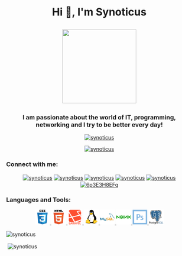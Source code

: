 
<h1 align="center">Hi 👋, I'm Synoticus</h1>
<h2 align="center"><a href="https://synoticus.ro"><img src="https://cdn.discordapp.com/attachments/1031208872809070685/1043899184174071828/Synoticus.png" style="width: 200px; height: 200px;"></a></h2>
<h3 align="center">I am passionate about the world of IT, programming, networking and I try to be better every day!</h3>

<p align="center"> <a href="https://github.com/ryo-ma/github-profile-trophy"><img src="https://github-profile-trophy.vercel.app/?username=synoticus" alt="synoticus" /></a> </p>

<p align="center"> <a href="https://twitter.com/synoticus" target="blank"><img src="https://img.shields.io/twitter/follow/synoticus?logo=twitter&style=for-the-badge" alt="synoticus" /></a> </p>

<h3 align="left">Connect with me:</h3>
<p align="center">
<a href="https://dev.to/synoticus" target="blank"><img align="center" src="https://raw.githubusercontent.com/rahuldkjain/github-profile-readme-generator/master/src/images/icons/Social/devto.svg" alt="synoticus" height="30" width="40" /></a>
<a href="https://twitter.com/synoticus" target="blank"><img align="center" src="https://raw.githubusercontent.com/rahuldkjain/github-profile-readme-generator/master/src/images/icons/Social/twitter.svg" alt="synoticus" height="30" width="40" /></a>
<a href="https://stackoverflow.com/users/19175480/synoticus" target="blank"><img align="center" src="https://raw.githubusercontent.com/rahuldkjain/github-profile-readme-generator/master/src/images/icons/Social/stack-overflow.svg" alt="synoticus" height="30" width="40" /></a>
<a href="https://instagram.com/synoticus" target="blank"><img align="center" src="https://raw.githubusercontent.com/rahuldkjain/github-profile-readme-generator/master/src/images/icons/Social/instagram.svg" alt="synoticus" height="30" width="40" /></a>
<a href="https://www.youtube.com/@synoticus" target="blank"><img align="center" src="https://raw.githubusercontent.com/rahuldkjain/github-profile-readme-generator/master/src/images/icons/Social/youtube.svg" alt="synoticus" height="30" width="40" /></a>
<a href="https://discord.gg/6p3E3H8EFq" target="blank"><img align="center" src="https://raw.githubusercontent.com/rahuldkjain/github-profile-readme-generator/master/src/images/icons/Social/discord.svg" alt="6p3E3H8EFq" height="30" width="40" /></a>
</p>

<h3 align="left">Languages and Tools:</h3>
<p align="center"> <a href="https://www.w3schools.com/css/" target="_blank" rel="noreferrer"> <img src="https://raw.githubusercontent.com/devicons/devicon/master/icons/css3/css3-original-wordmark.svg" alt="css3" width="40" height="40"/> </a> <a href="https://www.w3.org/html/" target="_blank" rel="noreferrer"> <img src="https://raw.githubusercontent.com/devicons/devicon/master/icons/html5/html5-original-wordmark.svg" alt="html5" width="40" height="40"/> </a> <a href="https://laravel.com/" target="_blank" rel="noreferrer"> <img src="https://raw.githubusercontent.com/devicons/devicon/master/icons/laravel/laravel-plain-wordmark.svg" alt="laravel" width="40" height="40"/> </a> <a href="https://www.linux.org/" target="_blank" rel="noreferrer"> <img src="https://raw.githubusercontent.com/devicons/devicon/master/icons/linux/linux-original.svg" alt="linux" width="40" height="40"/> </a> <a href="https://www.mysql.com/" target="_blank" rel="noreferrer"> <img src="https://raw.githubusercontent.com/devicons/devicon/master/icons/mysql/mysql-original-wordmark.svg" alt="mysql" width="40" height="40"/> </a> <a href="https://www.nginx.com" target="_blank" rel="noreferrer"> <img src="https://raw.githubusercontent.com/devicons/devicon/master/icons/nginx/nginx-original.svg" alt="nginx" width="40" height="40"/> </a> <a href="https://www.photoshop.com/en" target="_blank" rel="noreferrer"> <img src="https://raw.githubusercontent.com/devicons/devicon/master/icons/photoshop/photoshop-line.svg" alt="photoshop" width="40" height="40"/> </a> <a href="https://www.postgresql.org" target="_blank" rel="noreferrer"> <img src="https://raw.githubusercontent.com/devicons/devicon/master/icons/postgresql/postgresql-original-wordmark.svg" alt="postgresql" width="40" height="40"/> </a> </p>

<p><img align="center" src="https://github-readme-stats.vercel.app/api/top-langs?username=synoticus&show_icons=true&theme=dark&locale=en&layout=compact" alt="synoticus" /></p>

<p>&nbsp;<img align="center" src="https://github-readme-stats.vercel.app/api?username=synoticus&show_icons=true&theme=dark&locale=en" alt="synoticus" /></p>
